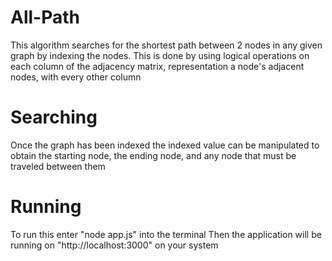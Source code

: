 # All-Path
This algorithm searches for the shortest path between 2 nodes in any given graph by indexing the nodes.
This is done by using logical operations on each column of the adjacency matrix, representation a node's adjacent nodes, with every other column

# Searching
Once the graph has been indexed the indexed value can be manipulated to obtain the starting node, the ending node, and any node that must be traveled between them

# Running
To run this enter "node app.js" into the terminal 
Then the application will be running on "http://localhost:3000" on your system
